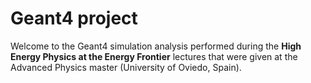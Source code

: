 # Geant4 project
Welcome to the Geant4 simulation analysis performed during the **High Energy Physics at the Energy Frontier** lectures that were given at the Advanced Physics master (University of Oviedo, Spain).




